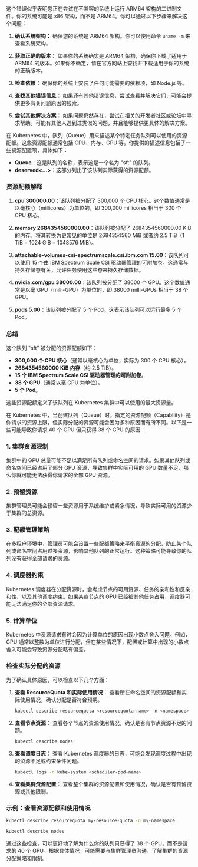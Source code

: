 这个错误似乎表明您正在尝试在不兼容的系统上运行 ARM64 架构的二进制文件。你的系统可能是 x86 架构，而不是 ARM64。你可以通过以下步骤来解决这个问题：

1. **确认系统架构：** 确保您的系统是 ARM64 架构。你可以使用命令 `uname -m` 来查看系统架构。

2. **获取正确的版本：** 如果你的系统确实是 ARM64 架构，确保你下载了适用于 ARM64 的版本。如果你不确定，请在官方网站上查找并下载适用于你的系统的正确版本。

3. **检查依赖：** 确保你的系统上安装了任何可能需要的依赖项，如 Node.js 等。

4. **查找其他错误信息：** 如果还有其他错误信息，尝试查看并解决它们，可能会提供更多有关问题原因的线索。

5. **尝试其他解决方案：** 如果问题仍然存在，尝试在相关的开发者社区或论坛中寻求帮助。可能有其他人遇到过类似的问题，并且能够提供更具体的解决方案。

在 Kubernetes 中，队列（Queue）用来描述某个特定任务队列可以使用的资源配额。这些资源配额通常包括 CPU、内存、GPU 等。你提供的描述信息包括了一些资源配置项，具体如下：

- **Queue<sft>**：这是队列的名称，表示这是一个名为 "sft" 的队列。
- **deserved<...>**：这部分列出了该队列实际获得的资源配额。

### 资源配额解释

1. **cpu 300000.00**：该队列被分配了 300,000 个 CPU 核心。这个数值通常是以毫核心（millicores）为单位的，即 300,000 millicores 相当于 300 个 CPU 核心。

2. **memory 2684354560000.00**：该队列被分配了 2684354560000.00 KiB 的内存。将其转换为更常见的单位是 2684354560 MiB 或者约 2.5 TiB（1 TiB = 1024 GiB = 1048576 MiB）。

3. **attachable-volumes-csi-spectrumscale.csi.ibm.com 15.00**：该队列可以使用 15 个由 IBM Spectrum Scale CSI 驱动器管理的可附加卷。这通常与持久存储卷有关，允许任务使用这些卷来持久存储数据。

4. **nvidia.com/gpu 38000.00**：该队列被分配了 38000 个 GPU。这个数值通常是以毫 GPU（milli-GPU）为单位的，即 38000 milli-GPUs 相当于 38 个 GPU。

5. **pods 5.00**：该队列被分配了 5 个 Pod。这表示该队列可以运行最多 5 个 Pod。

### 总结

这个队列 "sft" 被分配的资源配额如下：

- **300,000 个 CPU 核心**（通常以毫核心为单位，实际为 300 个 CPU 核心）。
- **2684354560000 KiB 内存**（约 2.5 TiB）。
- **15 个 IBM Spectrum Scale CSI 驱动器管理的可附加卷**。
- **38 个 GPU**（通常以毫 GPU 为单位）。
- **5 个 Pod**。

这些资源配额定义了该队列在 Kubernetes 集群中可以使用的最大资源量。

在 Kubernetes 中，当创建队列（Queue）时，指定的资源配额（Capability）是你请求的资源上限，但实际分配的资源可能会因为多种原因而有所不同。以下是一些可能导致你请求 40 个 GPU 但只获得 38 个 GPU 的原因：

### 1. **集群资源限制**

集群中的 GPU 总量可能不足以满足所有队列或命名空间的请求。如果其他队列或命名空间已经占用了部分 GPU 资源，导致集群中实际可用的 GPU 数量不足，那么你就可能无法获得你请求的全部 GPU 资源。

### 2. **预留资源**

集群管理员可能会预留一些资源用于系统维护或紧急情况，导致实际可用的资源少于集群的总资源。

### 3. **配额管理策略**

在多租户环境中，管理员可能会设置一些配额策略来平衡资源的分配，防止某个队列或命名空间占用过多资源，影响其他队列的正常运行。这种策略可能导致你的队列没有获得全部请求的资源。

### 4. **调度器约束**

Kubernetes 调度器在分配资源时，会考虑节点的可用资源、任务的亲和性和反亲和性、以及其他调度约束。如果某些节点的 GPU 已经被其他任务占用，调度器可能无法满足你的全部资源请求。

### 5. **计算单位**

Kubernetes 中资源请求有时会因为计算单位的原因出现小数点舍入问题。例如，GPU 通常以整数为单位进行分配，但在某些情况下，配置或计算中出现的小数点舍入可能会导致资源分配略有偏差。

### 检查实际分配的资源

为了确认具体原因，可以检查以下几个方面：

1. **查看 ResourceQuota 和实际使用情况**：
   查看所在命名空间的资源配额和实际使用情况，确认分配是否符合预期。

   ```sh
   kubectl describe resourcequota <resourcequota-name> -n <namespace>
   ```

2. **查看节点资源**：
   查看各个节点的资源使用情况，确认是否有节点资源不足的问题。

   ```sh
   kubectl describe nodes
   ```

3. **查看调度日志**：
   查看 Kubernetes 调度器的日志，可能会发现调度过程中出现的资源不足或约束条件问题。

   ```sh
   kubectl logs -n kube-system <scheduler-pod-name>
   ```

4. **查看集群资源配置**：
   查看整个集群的资源配置和使用情况，确认是否有预留资源或其他限制。

### 示例：查看资源配额和使用情况

```sh
kubectl describe resourcequota my-resource-quota -n my-namespace
```

```sh
kubectl describe nodes
```

通过这些检查，可以更好地了解为什么你的队列只获得了 38 个 GPU，而不是请求的 40 个 GPU。根据具体情况，可能需要与集群管理员沟通，了解集群的资源分配策略和限制。
